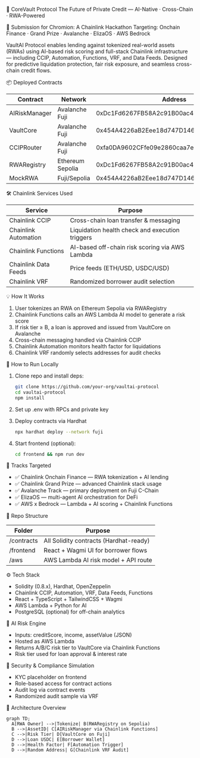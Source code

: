 🚀 CoreVault Protocol
The Future of Private Credit — AI-Native · Cross-Chain · RWA-Powered

🏁 Submission for Chromion: A Chainlink Hackathon
Targeting: Onchain Finance · Grand Prize · Avalanche · ElizaOS · AWS Bedrock

VaultAI Protocol enables lending against tokenized real-world assets (RWAs) using AI-based risk scoring and full-stack Chainlink infrastructure — including CCIP, Automation, Functions, VRF, and Data Feeds. Designed for predictive liquidation protection, fair risk exposure, and seamless cross-chain credit flows.


📦 Deployed Contracts

| Contract      | Network          | Address                                    |
| ------------- | ---------------- | ------------------------------------------ |
| AIRiskManager | Avalanche Fuji   | 0xDc1Fd6267FB58A2c91B00ac4187fCd819Bf93bCb |
| VaultCore     | Avalanche Fuji   | 0x454A4226aB2Eee18d747D146f10cB432c2Cf9a67 |
| CCIPRouter    | Avalanche Fuji   | 0xfa0DA9602CFfe09e2860caa7ec01b94b0aDd4458 |
| RWARegistry   | Ethereum Sepolia | 0xDc1Fd6267FB58A2c91B00ac4187fCd819Bf93bCb |
| MockRWA       | Fuji/Sepolia     | 0x454A4226aB2Eee18d747D146f10cB432c2Cf9a67 |

🛠️ Chainlink Services Used

| Service              | Purpose                                         |
| -------------------- | ----------------------------------------------- |
| Chainlink CCIP       | Cross-chain loan transfer & messaging           |
| Chainlink Automation | Liquidation health check and execution triggers |
| Chainlink Functions  | AI-based off-chain risk scoring via AWS Lambda  |
| Chainlink Data Feeds | Price feeds (ETH/USD, USDC/USD)                 |
| Chainlink VRF        | Randomized borrower audit selection             |

💡 How It Works

1. User tokenizes an RWA on Ethereum Sepolia via RWARegistry
2. Chainlink Functions calls an AWS Lambda AI model to generate a risk score
3. If risk tier ≥ B, a loan is approved and issued from VaultCore on Avalanche
4. Cross-chain messaging handled via Chainlink CCIP
5. Chainlink Automation monitors health factor for liquidations
6. Chainlink VRF randomly selects addresses for audit checks

🧪 How to Run Locally

1. Clone repo and install deps:

   ```bash
   git clone https://github.com/your-org/vaultai-protocol
   cd vaultai-protocol
   npm install
   ```
2. Set up .env with RPCs and private key
3. Deploy contracts via Hardhat

   ```bash
   npx hardhat deploy --network fuji
   ```
4. Start frontend (optional):

   ```bash
   cd frontend && npm run dev
   ```

🎯 Tracks Targeted

* ✅ Chainlink Onchain Finance — RWA tokenization + AI lending
* ✅ Chainlink Grand Prize — advanced Chainlink stack usage
* ✅ Avalanche Track — primary deployment on Fuji C-Chain
* ✅ ElizaOS — multi-agent AI orchestration for DeFi
* ✅ AWS x Bedrock — Lambda + AI scoring + Chainlink Functions

🧱 Repo Structure

| Folder     | Purpose                                |
| ---------- | -------------------------------------- |
| /contracts | All Solidity contracts (Hardhat-ready) |
| /frontend  | React + Wagmi UI for borrower flows    |
| /aws       | AWS Lambda AI risk model + API route   |

⚙️ Tech Stack

* Solidity (0.8.x), Hardhat, OpenZeppelin
* Chainlink CCIP, Automation, VRF, Data Feeds, Functions
* React + TypeScript + TailwindCSS + Wagmi
* AWS Lambda + Python for AI
* PostgreSQL (optional) for off-chain analytics

🤖 AI Risk Engine

* Inputs: creditScore, income, assetValue (JSON)
* Hosted as AWS Lambda
* Returns A/B/C risk tier to VaultCore via Chainlink Functions
* Risk tier used for loan approval & interest rate

🔐 Security & Compliance Simulation

* KYC placeholder on frontend
* Role-based access for contract actions
* Audit log via contract events
* Randomized audit sample via VRF

🎨 Architecture Overview

```mermaid
graph TD;
  A[RWA Owner] -->|Tokenize| B(RWARegistry on Sepolia)
  B -->|AssetID| C[AIRiskManager via Chainlink Functions]
  C -->|Risk Tier| D[VaultCore on Fuji]
  D -->|Loan USDC| E[Borrower Wallet]
  D -->|Health Factor| F[Automation Trigger]
  D -->|Random Address| G[Chainlink VRF Audit]
```


